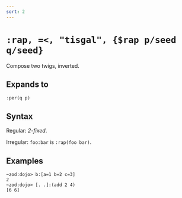 ```yaml
---
sort: 2
---
```


# `:rap, =<, "tisgal", {$rap p/seed q/seed}`

Compose two twigs, inverted.

## Expands to

```
:per(q p)
```

## Syntax

Regular: *2-fixed*.

Irregular: `foo:bar` is `:rap(foo bar)`.

## Examples

```
~zod:dojo> b:[a=1 b=2 c=3]
2
~zod:dojo> [. .]:(add 2 4)
[6 6]
```
